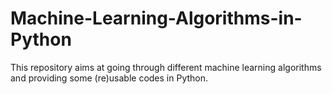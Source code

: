 # Machine-Learning-Algorithms-in-Python
This repository aims at going through different machine learning algorithms and providing some (re)usable codes in Python.
